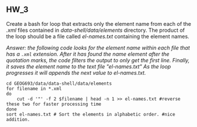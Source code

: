 ## HW_3

Create a bash for loop that extracts only the element name from each of the _.xml_ files contained in _data-shell/data/elements_ directory.  The product of the loop should be a file called _el-names.txt_  containing the element names.

*Answer: the following code looks for the element name within each file that has a `.xml` extension. After it has found the name element after the quotation marks, the code filters the output to only get the first line. Finally, it saves the element name to the text file "el-names.txt" As the loop progresses it will appends the next value to el-names.txt.* 

```
cd GEOG693/data/data-shell/data/elements
for filename in *.xml
do
    cut -d '"' -f 2 $filename | head -n 1 >> el-names.txt #reverse these two for faster processing time
done
sort el-names.txt # Sort the elements in alphabetic order. #nice addition.
```
